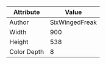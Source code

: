 # 
| Attribute | Value |
| ---  | ---     |
| Author | SixWingedFreak |
| Width | 900 |
| Height | 538 |
| Color Depth | 8 |
